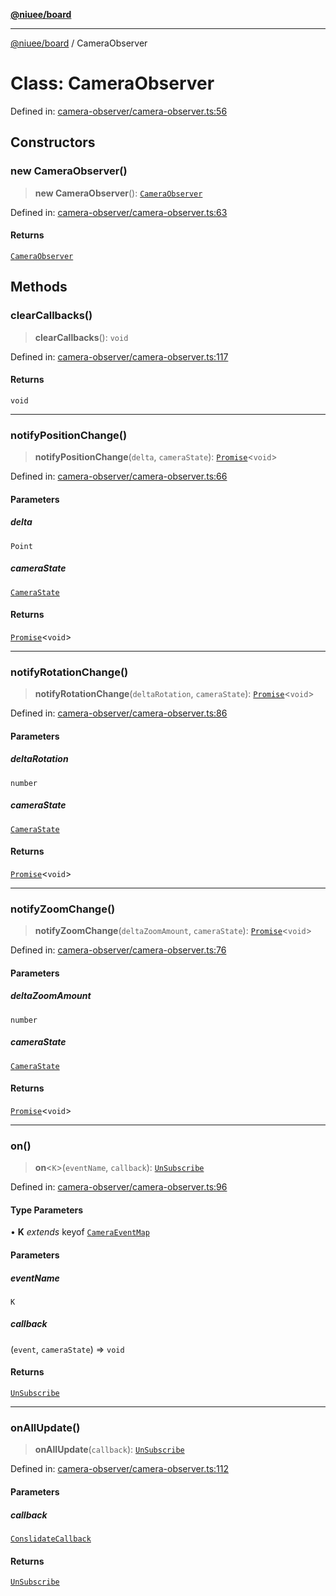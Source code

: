 [**@niuee/board**](../README.md)

***

[@niuee/board](../globals.md) / CameraObserver

# Class: CameraObserver

Defined in: [camera-observer/camera-observer.ts:56](https://github.com/niuee/board/blob/e6c1edcccf6525a0cc9088782c7c4653e837f533/src/camera-observer/camera-observer.ts#L56)

## Constructors

### new CameraObserver()

> **new CameraObserver**(): [`CameraObserver`](CameraObserver.md)

Defined in: [camera-observer/camera-observer.ts:63](https://github.com/niuee/board/blob/e6c1edcccf6525a0cc9088782c7c4653e837f533/src/camera-observer/camera-observer.ts#L63)

#### Returns

[`CameraObserver`](CameraObserver.md)

## Methods

### clearCallbacks()

> **clearCallbacks**(): `void`

Defined in: [camera-observer/camera-observer.ts:117](https://github.com/niuee/board/blob/e6c1edcccf6525a0cc9088782c7c4653e837f533/src/camera-observer/camera-observer.ts#L117)

#### Returns

`void`

***

### notifyPositionChange()

> **notifyPositionChange**(`delta`, `cameraState`): [`Promise`](https://developer.mozilla.org/docs/Web/JavaScript/Reference/Global_Objects/Promise)\<`void`\>

Defined in: [camera-observer/camera-observer.ts:66](https://github.com/niuee/board/blob/e6c1edcccf6525a0cc9088782c7c4653e837f533/src/camera-observer/camera-observer.ts#L66)

#### Parameters

##### delta

`Point`

##### cameraState

[`CameraState`](../type-aliases/CameraState.md)

#### Returns

[`Promise`](https://developer.mozilla.org/docs/Web/JavaScript/Reference/Global_Objects/Promise)\<`void`\>

***

### notifyRotationChange()

> **notifyRotationChange**(`deltaRotation`, `cameraState`): [`Promise`](https://developer.mozilla.org/docs/Web/JavaScript/Reference/Global_Objects/Promise)\<`void`\>

Defined in: [camera-observer/camera-observer.ts:86](https://github.com/niuee/board/blob/e6c1edcccf6525a0cc9088782c7c4653e837f533/src/camera-observer/camera-observer.ts#L86)

#### Parameters

##### deltaRotation

`number`

##### cameraState

[`CameraState`](../type-aliases/CameraState.md)

#### Returns

[`Promise`](https://developer.mozilla.org/docs/Web/JavaScript/Reference/Global_Objects/Promise)\<`void`\>

***

### notifyZoomChange()

> **notifyZoomChange**(`deltaZoomAmount`, `cameraState`): [`Promise`](https://developer.mozilla.org/docs/Web/JavaScript/Reference/Global_Objects/Promise)\<`void`\>

Defined in: [camera-observer/camera-observer.ts:76](https://github.com/niuee/board/blob/e6c1edcccf6525a0cc9088782c7c4653e837f533/src/camera-observer/camera-observer.ts#L76)

#### Parameters

##### deltaZoomAmount

`number`

##### cameraState

[`CameraState`](../type-aliases/CameraState.md)

#### Returns

[`Promise`](https://developer.mozilla.org/docs/Web/JavaScript/Reference/Global_Objects/Promise)\<`void`\>

***

### on()

> **on**\<`K`\>(`eventName`, `callback`): [`UnSubscribe`](../type-aliases/UnSubscribe.md)

Defined in: [camera-observer/camera-observer.ts:96](https://github.com/niuee/board/blob/e6c1edcccf6525a0cc9088782c7c4653e837f533/src/camera-observer/camera-observer.ts#L96)

#### Type Parameters

• **K** *extends* keyof [`CameraEventMap`](../type-aliases/CameraEventMap.md)

#### Parameters

##### eventName

`K`

##### callback

(`event`, `cameraState`) => `void`

#### Returns

[`UnSubscribe`](../type-aliases/UnSubscribe.md)

***

### onAllUpdate()

> **onAllUpdate**(`callback`): [`UnSubscribe`](../type-aliases/UnSubscribe.md)

Defined in: [camera-observer/camera-observer.ts:112](https://github.com/niuee/board/blob/e6c1edcccf6525a0cc9088782c7c4653e837f533/src/camera-observer/camera-observer.ts#L112)

#### Parameters

##### callback

[`ConslidateCallback`](../type-aliases/ConslidateCallback.md)

#### Returns

[`UnSubscribe`](../type-aliases/UnSubscribe.md)
